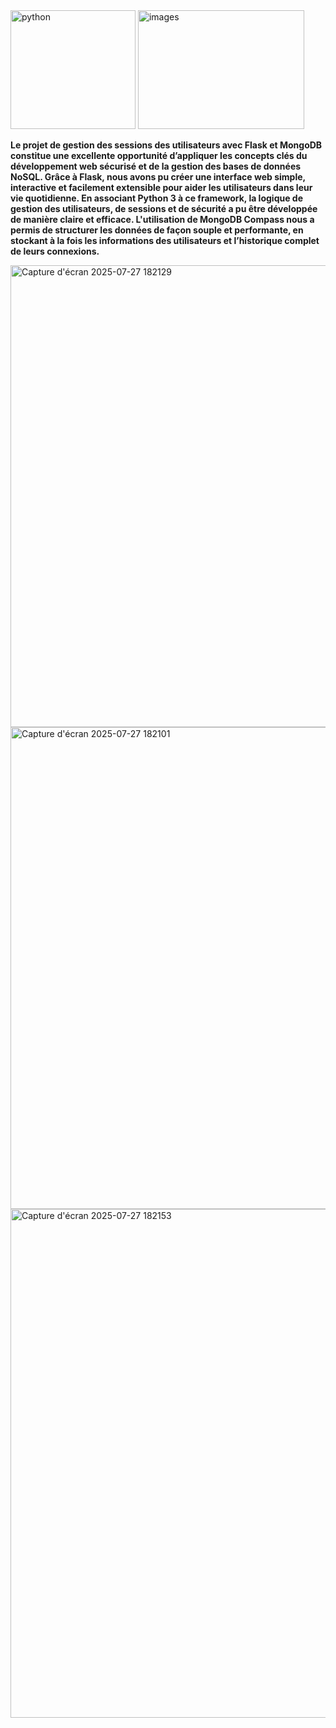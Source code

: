 

<img width="200" height="190" alt="python" src="https://github.com/user-attachments/assets/42b6cebb-5185-4679-b0dd-4c629ae91ebc" />
<img width="266" height="190" alt="images" src="https://github.com/user-attachments/assets/a8585c18-6ea0-4d54-84a1-c68f92c8fea2" />


<b>Le projet de gestion des sessions des utilisateurs avec Flask et MongoDB constitue une 
excellente opportunité d’appliquer les concepts clés du développement web sécurisé et de 
la gestion des bases de données NoSQL. Grâce à Flask, nous avons pu créer une interface 
web simple, interactive et facilement extensible pour aider les utilisateurs dans leur vie 
quotidienne. En associant Python 3 à ce framework, la logique de gestion des utilisateurs, de 
sessions et de sécurité a pu être développée de manière claire et efficace. 
L'utilisation de MongoDB Compass nous a permis de structurer les données de façon souple 
et performante, en stockant à la fois les informations des utilisateurs et l’historique complet 
de leurs connexions. </b>

<img width="678" height="739" alt="Capture d'écran 2025-07-27 182129" src="https://github.com/user-attachments/assets/e2690f93-2b31-4db6-924b-95060217d0d8" />
<img width="671" height="771" alt="Capture d'écran 2025-07-27 182101" src="https://github.com/user-attachments/assets/87253c07-b8fc-4a55-8fa4-3d1c59bd7285" />
<img width="669" height="814" alt="Capture d'écran 2025-07-27 182153" src="https://github.com/user-attachments/assets/67a49bcb-9860-4157-817d-b235e9ca5048" />
